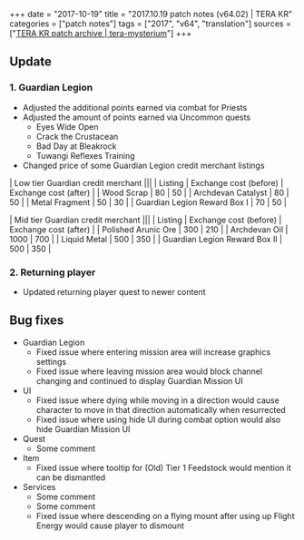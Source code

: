 +++
date = "2017-10-19"
title = "2017.10.19 patch notes (v64.02) | TERA KR"
categories = ["patch notes"]
tags = ["2017", "v64", "translation"]
sources = ["[TERA KR patch archive | tera-mysterium](/ko/patch/2017/v64-02)"]
+++

## Update

### **1.** Guardian Legion
- Adjusted the additional points earned via combat for Priests
- Adjusted the amount of points earned via Uncommon quests
  - Eyes Wide Open
  - Crack the Crustacean
  - Bad Day at Bleakrock
  - Tuwangi Reflexes Training
- Changed price of some Guardian Legion credit merchant listings

| Low tier Guardian credit merchant |||
| Listing | Exchange cost (before) | Exchange cost (after) |
| Wood Scrap | 80 | 50 |
| Archdevan Catalyst | 80 | 50 |
| Metal Fragment | 50 | 30 |
| Guardian Legion Reward Box I | 70 | 50 |

| Mid tier Guardian credit merchant |||
| Listing | Exchange cost (before) | Exchange cost (after) |
| Polished Arunic Ore | 300 | 210 |
| Archdevan Oil | 1000 | 700 |
| Liquid Metal | 500 | 350 |
| Guardian Legion Reward Box II | 500 | 350 |

### **2.** Returning player
- Updated returning player quest to newer content

## Bug fixes

- Guardian Legion
  - Fixed issue where entering mission area will increase graphics settings
  - Fixed issue where leaving mission area would block channel changing and continued to display Guardian Mission UI
- UI
  - Fixed issue where dying while moving in a direction would cause character to move in that direction automatically when resurrected
  - Fixed issue where using hide UI during combat option would also hide Guardian Mission UI
- Quest
  - Some comment
- Item
  - Fixed issue where tooltip for (Old) Tier 1 Feedstock would mention it can be dismantled
- Services
  - Some comment
  - Some comment
  - Fixed issue where descending on a flying mount after using up Flight Energy would cause player to dismount
